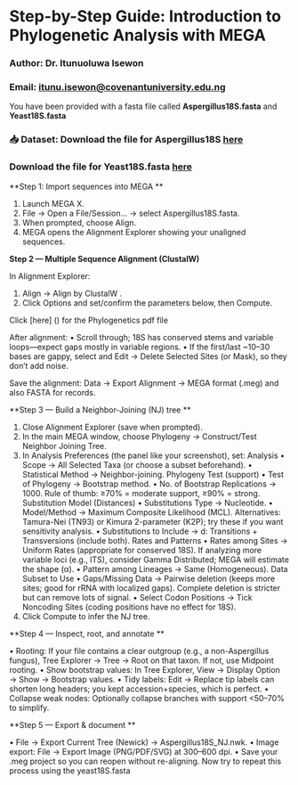 # Step-by-Step Guide: Introduction to Phylogenetic Analysis with MEGA  

### Author: Dr. Itunuoluwa Isewon

### Email: itunu.isewon@covenantuniversity.edu.ng 

You have been provided with a fasta file called **Aspergillus18S.fasta** and **Yeast18S.fasta**

### 📥 **Dataset:** Download the file for Aspergillus18S [here](https://drive.google.com/file/d/198xN18mfp4nXMt5clEkke5q0jDkK3U5X/view?usp=sharing)

### Download the file for Yeast18S.fasta [here](https://drive.google.com/file/d/1sHnZbJOcKqs4mpDHCKBxPkUNNkF8-zLF/view?usp=drive_link)

**Step 1: Import sequences into MEGA **

1. Launch MEGA X. 
2. File → Open a File/Session… → select Aspergillus18S.fasta. 
3. When prompted, choose Align. 
4. MEGA opens the Alignment Explorer showing your unaligned sequences.
    
**Step 2 — Multiple Sequence Alignment (ClustalW)**

In Alignment Explorer: 
1. Align → Align by ClustalW . 
2. Click Options and set/confirm the parameters below, then Compute. 

Click [here] () for the Phylogenetics pdf file 
 
After alignment: 
• Scroll through; 18S has conserved stems and variable loops—expect gaps mostly in variable regions. 
• If the first/last ~10–30 bases are gappy, select and Edit → Delete Selected Sites (or Mask), so they don’t add noise. 

Save the alignment: Data → Export Alignment → MEGA format (.meg) and also FASTA 
for records. 
 
**Step 3 — Build a Neighbor-Joining (NJ) tree **
1. Close Alignment Explorer (save when prompted). 
2. In the main MEGA window, choose Phylogeny → Construct/Test Neighbor
Joining Tree. 
3. In Analysis Preferences (the panel like your screenshot), set: 
Analysis 
• Scope → All Selected Taxa (or choose a subset beforehand). 
• Statistical Method → Neighbor-joining. 
Phylogeny Test (support) 
• Test of Phylogeny → Bootstrap method. 
• No. of Bootstrap Replications → 1000. 
Rule of thumb: ≥70% = moderate support, ≥90% = strong. 
Substitution Model (Distances) 
• Substitutions Type → Nucleotide. 
• Model/Method → Maximum Composite Likelihood (MCL). 
Alternatives: Tamura-Nei (TN93) or Kimura 2-parameter (K2P); try these if you 
want sensitivity analysis. 
• Substitutions to Include → d: Transitions + Transversions (include both). 
Rates and Patterns 
• Rates among Sites → Uniform Rates (appropriate for conserved 18S). 
If analyzing more variable loci (e.g., ITS), consider Gamma Distributed; MEGA will 
estimate the shape (α). 
• Pattern among Lineages → Same (Homogeneous). 
Data Subset to Use 
• Gaps/Missing Data → Pairwise deletion (keeps more sites; good for rRNA with 
localized gaps). 
Complete deletion is stricter but can remove lots of signal. 
• Select Codon Positions → Tick Noncoding Sites (coding positions have no effect 
for 18S). 
4. Click Compute to infer the NJ tree.
   
**Step 4 — Inspect, root, and annotate **

• Rooting: If your file contains a clear outgroup (e.g., a non-Aspergillus fungus), Tree 
Explorer → Tree → Root on that taxon. If not, use Midpoint rooting. 
• Show bootstrap values: In Tree Explorer, View → Display Option → Show → 
Bootstrap values. 
• Tidy labels: Edit → Replace tip labels can shorten long headers; you kept 
accession+species, which is perfect. 
• Collapse weak nodes: Optionally collapse branches with support <50–70% to 
simplify. 

**Step 5 — Export & document **

• File → Export Current Tree (Newick) → Aspergillus18S_NJ.nwk. 
• Image export: File → Export Image (PNG/PDF/SVG) at 300–600 dpi. 
• Save your .meg project so you can reopen without re-aligning. 
Now try to repeat this process using the yeast18S.fasta 
